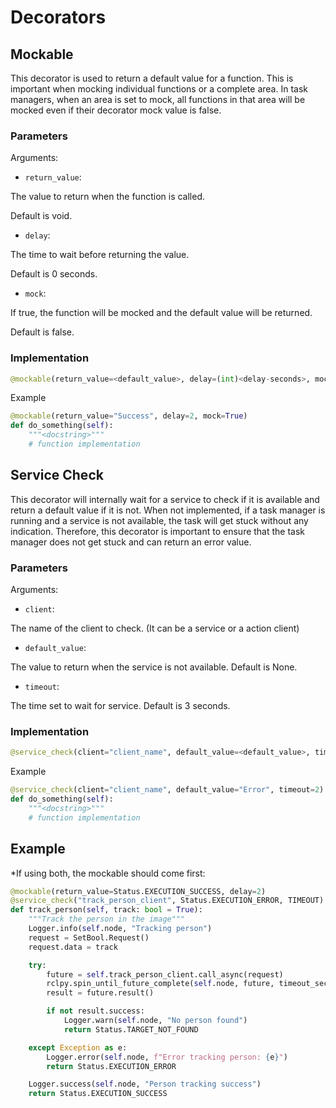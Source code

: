 # Decorators

## Mockable
This decorator is used to return a default value for a function.
This is important when mocking individual functions or a complete area.
In task managers, when an area is set to mock, all functions in that area will be mocked even if their decorator mock value is false.

### Parameters
Arguments:
- `return_value`: 

The value to return when the function is called. 

Default is void.

- `delay`:

The time to wait before returning the value. 

Default is 0 seconds.

- `mock`: 

If true, the function will be mocked and the default value will be returned.

Default is false.

### Implementation
```python
@mockable(return_value=<default_value>, delay=(int)<delay-seconds>, mock=(bool)<mock>)
```
Example
```python
@mockable(return_value="Success", delay=2, mock=True) 
def do_something(self):
    """<docstring>"""
    # function implementation
```

## Service Check
This decorator will internally wait for a service to check if it is available and return a default value if it is not.
When not implemented, if a task manager is running and a service is not available, the task will get stuck without any indication. Therefore, this decorator is important to ensure that the task manager does not get stuck and can return an error value.

### Parameters
Arguments:
- `client`:

The name of the client to check. (It can be a service or a action client)

- `default_value`:

The value to return when the service is not available.
Default is None.

- `timeout`:

The time set to wait for service.
Default is 3 seconds.

### Implementation

```python
@service_check(client="client_name", default_value=<default_value>, timeout=(int)<timeout-seconds>)
```

Example
```python
@service_check(client="client_name", default_value="Error", timeout=2)
def do_something(self):
    """<docstring>"""
    # function implementation
```

## Example
*If using both, the mockable should come first:

```python
@mockable(return_value=Status.EXECUTION_SUCCESS, delay=2)
@service_check("track_person_client", Status.EXECUTION_ERROR, TIMEOUT)
def track_person(self, track: bool = True):
    """Track the person in the image"""
    Logger.info(self.node, "Tracking person")
    request = SetBool.Request()
    request.data = track

    try:
        future = self.track_person_client.call_async(request)
        rclpy.spin_until_future_complete(self.node, future, timeout_sec=TIMEOUT)
        result = future.result()

        if not result.success:
            Logger.warn(self.node, "No person found")
            return Status.TARGET_NOT_FOUND

    except Exception as e:
        Logger.error(self.node, f"Error tracking person: {e}")
        return Status.EXECUTION_ERROR

    Logger.success(self.node, "Person tracking success")
    return Status.EXECUTION_SUCCESS
```